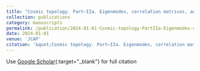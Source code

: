 ```yaml
---
title: "Cosmic topology. Part~IIa. Eigenmodes, correlation matrices, and detectability of orientable~Euclidean manifolds"
collection: publications
category: manuscripts
permalink: /publication/2024-01-01-Cosmic-topology-PartIIa-Eigenmodes-correlation-matrices-and-detectability-of-orientableEuclidean-manifolds
date: 2024-01-01
venue: 'JCAP'
citation: '&quot;Cosmic topology. Part~IIa. Eigenmodes, correlation matrices, and detectability of orientable~Euclidean manifolds.&quot; JCAP, 2024.'
---
```

Use [Google Scholar](https://scholar.google.com/scholar?q=Cosmic+topology.+Part~IIa.+Eigenmodes,+correlation+matrices,+and+detectability+of+orientable~Euclidean+manifolds){:target="_blank"} for full citation